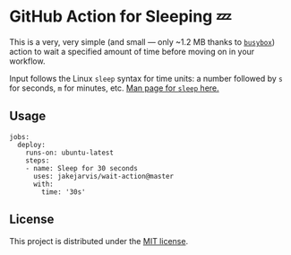 # GitHub Action for Sleeping 💤

This is a very, very simple (and small — only ~1.2 MB thanks to [`busybox`](https://hub.docker.com/_/busybox)) action to wait a specified amount of time before moving on in your workflow.

Input follows the Linux `sleep` syntax for time units: a number followed by `s` for seconds, `m` for minutes, etc. [Man page for `sleep` here.](https://linux.die.net/man/1/sleep)


## Usage

```
jobs:
  deploy:
    runs-on: ubuntu-latest
    steps:
    - name: Sleep for 30 seconds
      uses: jakejarvis/wait-action@master
      with:
        time: '30s'
```


## License

This project is distributed under the [MIT license](LICENSE.md).
